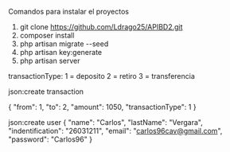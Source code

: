 Comandos para instalar el proyectos 

1) git clone https://github.com/Ldrago25/APIBD2.git
2) composer install
3) php artisan migrate --seed
4) php artisan key:generate
5) php artisan server

transactionType:
1 = deposito
2 = retiro
3 = transferencia

json:create transaction

{
    "from": 1,
    "to": 2,
    "amount": 1050,
    "transactionType": 1
}


json:create user
{
    "name": "Carlos",
    "lastName": "Vergara",
    "indentification": "26031211",
    "email": "carlos96cav@gmail.com",
    "password": "Carlos96"
}
